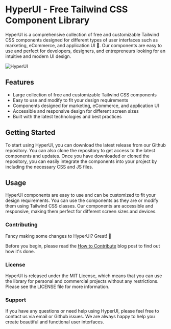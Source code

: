 # HyperUI - Free Tailwind CSS Component Library

HyperUI is a comprehensive collection of free and customizable Tailwind CSS components designed for different types of user interfaces such as marketing, eCommerce, and application UI 🐳. Our components are easy to use and perfect for developers, designers, and entrepreneurs looking for an intuitive and modern UI design. 

![HyperUI](https://hyperui.dev/og.jpg)


## Features
- Large collection of free and customizable Tailwind CSS components
- Easy to use and modify to fit your design requirements
- Components designed for marketing, eCommerce, and application UI
- Accessible and responsive design for different screen sizes
- Built with the latest technologies and best practices

## Getting Started
To start using HyperUI, you can download the latest release from our Github repository. You can also clone the repository to get access to the latest components and updates. Once you have downloaded or cloned the repository, you can easily integrate the components into your project by including the necessary CSS and JS files.

## Usage
HyperUI components are easy to use and can be customized to fit your design requirements. You can use the components as they are or modify them using Tailwind CSS classes. Our components are accessible and responsive, making them perfect for different screen sizes and devices.

### Contributing

Fancy making some changes to HyperUI? Great! 🎉

Before you begin, please read the [How to Contribute](https://www.hyperui.dev/blog/how-to-contribute) blog post to find out how it's done.

### License
HyperUI is released under the MIT License, which means that you can use the library for personal and commercial projects without any restrictions. Please see the LICENSE file for more information.

### Support
If you have any questions or need help using HyperUI, please feel free to contact us via email or Github issues. We are always happy to help you create beautiful and functional user interfaces.
